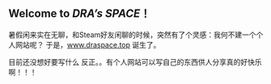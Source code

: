 ## Welcome to *DRA’s SPACE*！

暑假闲来实在无聊，和Steam好友闲聊的时候，突然有了个灵感：我何不建一个个人网站呢？
于是，www.draspace.top 诞生了。

目前还没想好要写什么 反正。。有个人网站可以写自己的东西供人分享真的好快乐啊！！！
